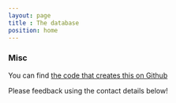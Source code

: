 ```yaml
---
layout: page
title : The database
position: home
---
```

### Misc
You can find [the code that creates this on Github](https://github.com/grange85/ahfow-jekyll)

Please feedback using the contact details below!
